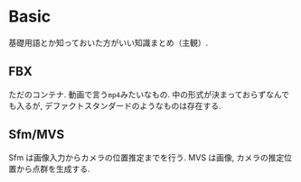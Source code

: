 # Basic

基礎用語とか知っておいた方がいい知識まとめ（主観）.

## FBX

ただのコンテナ. 動画で言う`mp4`みたいなもの. 中の形式が決まっておらずなんでも入るが, デファクトスタンダードのようなものは存在する.

## Sfm/MVS

Sfm は画像入力からカメラの位置推定までを行う. MVS は画像, カメラの推定位置から点群を生成する.
